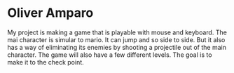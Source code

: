 # Oliver Amparo
My project is making a game that is playable with mouse and keyboard. The mai character is simular to mario. It can jump and so side to side. But it also has a way of eliminating its enemies by shooting a projectile out of the main character. The game will also have a few different levels. The goal is to make it to the check point.
